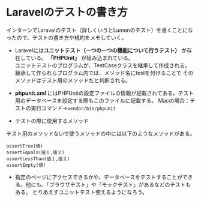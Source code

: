 # Laravelのテストの書き方

インターンでLaravelのテスト（詳しくいうとLumenのテスト）を書くことになったので、テストの書き方や規約をメモしていく。

- Laravelには**ユニットテスト（一つの一つの機能について行うテスト）** が存在している。 **「PHPUnit」** が組み込まれている。  
ユニットテストのプログラムが、TestCaseクラスを継承して作成される。継承して作られらプログラム内では、メソッド名にtestを付けることで
そのメソッドはテスト用のメソッドだと判断される。

- **phpunit.xml** にはPHPUnitの設定ファイルの情報が記載されてある。テスト用のデータベースを設定する際もこのファイルに記載する。
Macの場合：テストの実行コマンド->```vendor/bin/phpunit```

- テストの際に使用するメソッド  

テスト用のメソッドないで使うメソッドの中には以下のようなメソッドがある。
```
assertTrue(値)    
assertEquals(値１,値２)  
assertLessThan(値１,値２)  
assertEmpty(値)  
```

- 指定のページにアクセスできるかや、データベースをテストすることができる。他にも、「ブラウザテスト」や「モックテスト」があるなどのテストもある。
とりあえずユニットテスト使えるようになろう。
